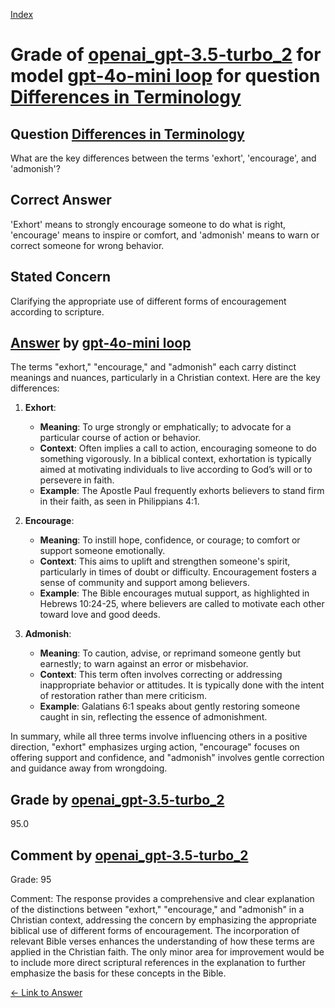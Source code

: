 
[Index](../../../../index.md)
# Grade of [openai_gpt-3.5-turbo_2](../../../grading_models/openai_gpt-3.5-turbo_2.md) for model [gpt-4o-mini loop](../../../answering_models/gpt-4o-mini_loop.md) for question [Differences in Terminology](../../../questions/Differences_in_Terminology.md)

## Question [Differences in Terminology](../../../questions/Differences_in_Terminology.md)
What are the key differences between the terms 'exhort', 'encourage', and 'admonish'?

## Correct Answer
'Exhort' means to strongly encourage someone to do what is right, 'encourage' means to inspire or comfort, and 'admonish' means to warn or correct someone for wrong behavior.

## Stated Concern
Clarifying the appropriate use of different forms of encouragement according to scripture.

## [Answer](../Differences_in_Terminology.md) by [gpt-4o-mini loop](../../../answering_models/gpt-4o-mini_loop.md)
The terms "exhort," "encourage," and "admonish" each carry distinct meanings and nuances, particularly in a Christian context. Here are the key differences:

1. **Exhort**:
   - **Meaning**: To urge strongly or emphatically; to advocate for a particular course of action or behavior.
   - **Context**: Often implies a call to action, encouraging someone to do something vigorously. In a biblical context, exhortation is typically aimed at motivating individuals to live according to God’s will or to persevere in faith.
   - **Example**: The Apostle Paul frequently exhorts believers to stand firm in their faith, as seen in Philippians 4:1.

2. **Encourage**:
   - **Meaning**: To instill hope, confidence, or courage; to comfort or support someone emotionally.
   - **Context**: This aims to uplift and strengthen someone's spirit, particularly in times of doubt or difficulty. Encouragement fosters a sense of community and support among believers.
   - **Example**: The Bible encourages mutual support, as highlighted in Hebrews 10:24-25, where believers are called to motivate each other toward love and good deeds.

3. **Admonish**:
   - **Meaning**: To caution, advise, or reprimand someone gently but earnestly; to warn against an error or misbehavior.
   - **Context**: This term often involves correcting or addressing inappropriate behavior or attitudes. It is typically done with the intent of restoration rather than mere criticism.
   - **Example**: Galatians 6:1 speaks about gently restoring someone caught in sin, reflecting the essence of admonishment.

In summary, while all three terms involve influencing others in a positive direction, "exhort" emphasizes urging action, "encourage" focuses on offering support and confidence, and "admonish" involves gentle correction and guidance away from wrongdoing.

## Grade by [openai_gpt-3.5-turbo_2](../../../grading_models/openai_gpt-3.5-turbo_2.md)
95.0

## Comment by [openai_gpt-3.5-turbo_2](../../../grading_models/openai_gpt-3.5-turbo_2.md)
Grade: 95

Comment: The response provides a comprehensive and clear explanation of the distinctions between "exhort," "encourage," and "admonish" in a Christian context, addressing the concern by emphasizing the appropriate biblical use of different forms of encouragement. The incorporation of relevant Bible verses enhances the understanding of how these terms are applied in the Christian faith. The only minor area for improvement would be to include more direct scriptural references in the explanation to further emphasize the basis for these concepts in the Bible.

[&lt;- Link to Answer](../Differences_in_Terminology.md)
